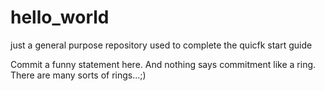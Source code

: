 # hello_world
just a general purpose repository used to complete the quicfk start guide

Commit a funny statement here. And nothing says commitment like a ring. There are many sorts of rings...;)
